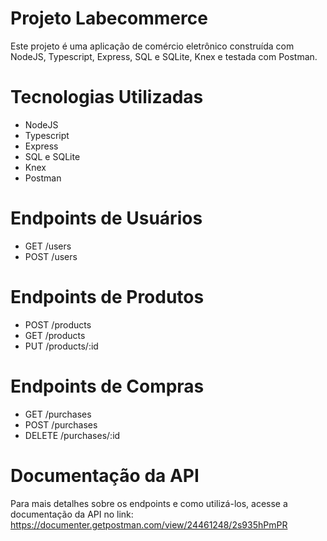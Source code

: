 # Projeto Labecommerce

Este projeto é uma aplicação de comércio eletrônico construída com NodeJS, Typescript, Express, SQL e SQLite, Knex e testada com Postman.

# Tecnologias Utilizadas
- NodeJS
- Typescript
- Express
- SQL e SQLite
- Knex
- Postman

# Endpoints de Usuários
- GET /users
- POST /users

# Endpoints de Produtos
- POST /products
- GET /products
- PUT /products/:id

# Endpoints de Compras
- GET /purchases
- POST /purchases
- DELETE /purchases/:id

# Documentação da API
Para mais detalhes sobre os endpoints e como utilizá-los, acesse a documentação da API no link: https://documenter.getpostman.com/view/24461248/2s935hPmPR
